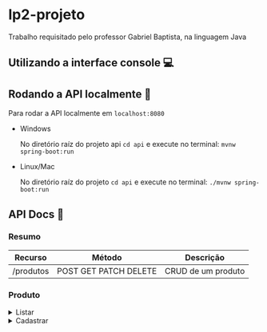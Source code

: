 # lp2-projeto
Trabalho requisitado pelo professor Gabriel Baptista, na linguagem Java

## Utilizando a interface console :computer:


## Rodando a API localmente :book:

Para rodar a API localmente em `localhost:8080`

- Windows
  
  No diretório raíz do projeto api `cd api` e execute no terminal: `mvnw spring-boot:run`

- Linux/Mac
  
  No diretório raíz do projeto `cd api` e execute no terminal: `./mvnw spring-boot:run`
  
## API Docs :scroll:

### Resumo

  | Recurso       | Método                | Descrição                                                        |
  | ------------- | ----------------------| -----------------------------------------------------------------|
  | /produtos     | POST GET PATCH DELETE |  CRUD de um produto
  
### Produto
  
<details>
  <summary>Listar</summary>

  ### Retorna todos os produtos cadastrados no `estoque` 

  **URL**

    /produtos

  **Método**

   `GET`

  * **Exemplo de chamada:**

      ```shell
          curl -H "Content-type:application/json" \
          http://localhost:8080/produtos
      ```

  * **Success Response:**

    * **Code:** 200 <br />
      **Body:**

      ```json
          [{
              "id": 12,
              "categoria":"test",
              "marca": "marca",
              "tamanho": "M",
              "descricao": "description",
              "cor":"Laranja",
              "valorPago": 232.2,
              "valorEtiqueta": 233.2,
              "valorSugerido": 233.2,
              "localCompra": "Estados test",
              "dataEntrega": 23/04/1994 23:00:01
          },...]
      ```
  * **Error Response:**

  * **Code:** `400 Bad Request`   <br />
</details>

<details>
  <summary>Cadastrar</summary>

  ### Cadastra um produto no `estoque` 

  **URL**

    /produtos

  **Método**

   `POST`

  * **Exemplo de chamada:**

      **Body:**

      ```json
          {
              "categoria":"test",
              "marca": "marca",
              "tamanho": "M",
              "descricao": "description",
              "cor":"Laranja",
              "valorPago": 232.2,
              "valorEtiqueta": 233.2,
              "valorSugerido": 233.2,
              "localCompra": "Estados test",
              "dataEntrega": 23/04/1994 23:00:01
          }
      ```

  * **Success Response:**

    * **Code:** 201 <br />

  * **Error Response:**

  * **Code:** `400 Bad Request`   <br />
</details>
